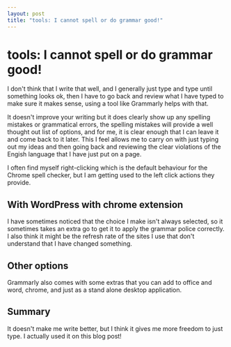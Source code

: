 ```yaml
---
layout: post
title: "tools: I cannot spell or do grammar good!"
---
```


# tools: I cannot spell or do grammar good!

I don't think that I write that well, and I generally just type and type until something looks ok, then I have to go back and review what I have typed to make sure it makes sense, using a tool like Grammarly helps with that.

It doesn't improve your writing but it does clearly show up any spelling mistakes or grammatical errors, the spelling mistakes will provide a well thought out list of options, and for me, it is clear enough that I can leave it and come back to it later. This I feel allows me to carry on with just typing out my ideas and then going back and reviewing the clear violations of the Engish language that I have just put on a page.

I often find myself right-clicking which is the default behaviour for the Chrome spell checker, but I am getting used to the left click actions they provide.

## With WordPress with chrome extension

I have sometimes noticed that the choice I make isn't always selected, so it sometimes takes an extra go to get it to apply the grammar police correctly. I also think it might be the refresh rate of the sites I use that don't understand that I have changed something.

## Other options

Grammarly also comes with some extras that you can add to office and word, chrome, and just as a stand alone desktop application.

## Summary

It doesn't make me write better, but I think it gives me more freedom to just type. I actually used it on this blog post!